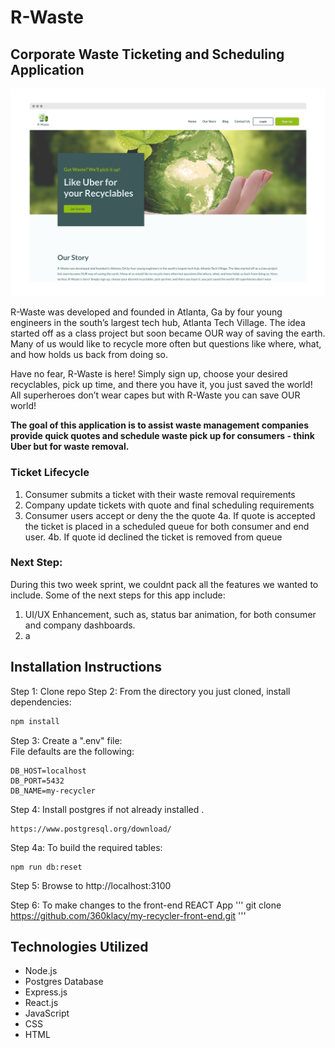 # R-Waste
## Corporate Waste Ticketing and Scheduling Application 

![Screenshot](r-waste-preview(1).png)

R-Waste was developed and founded in Atlanta, Ga by four young engineers in the south’s largest tech hub, Atlanta Tech Village. The idea started off as a class project but soon became OUR way of saving the earth. Many of us would like to recycle more often but questions like where, what, and how holds us back from doing so.

Have no fear, R-Waste is here! Simply sign up, choose your desired recyclables, pick up time, and there you have it, you just saved the world! All superheroes don’t wear capes but with R-Waste you can save OUR world!


<strong>The goal of this application is to assist waste management companies provide quick quotes and schedule waste pick up for consumers - think Uber but for waste removal.</strong>

### Ticket Lifecycle 
 1. Consumer submits a ticket with their waste removal requirements
 2. Company update tickets with quote and final scheduling requirements 
 3. Consumer users accept or deny the the quote
 4a. If quote is accepted the ticket is placed in a scheduled queue for both consumer and end user. 
 4b. If quote id declined the ticket is removed from queue

### Next Step: 
During this two week sprint, we couldnt pack all the features we wanted to include.  Some of the next steps for this app include: 
1. UI/UX Enhancement, such as, status bar animation, for both consumer and company dashboards. 
2. a 

## Installation Instructions 
Step 1: Clone repo
Step 2: From the directory you just cloned, install dependencies:  
```javascript
npm install
```
Step 3:  Create a ".env" file:  
File defaults are the following:
```
DB_HOST=localhost  
DB_PORT=5432
DB_NAME=my-recycler
```
Step 4: Install postgres if not already installed . 
```
https://www.postgresql.org/download/
```
Step 4a: To build the required tables:  
```
npm run db:reset
```
Step 5: Browse to http://localhost:3100 

Step 6: To make changes to the front-end REACT App 
'''
git clone https://github.com/360klacy/my-recycler-front-end.git
'''

## Technologies Utilized 
* Node.js 
* Postgres Database 
* Express.js
* React.js
* JavaScript 
* CSS
* HTML 
